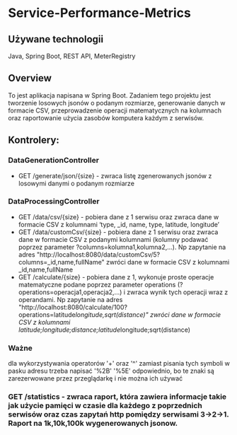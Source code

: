 # Service-Performance-Metrics

## Używane technologii
Java, Spring Boot, REST API, MeterRegistry

## Overview
To jest aplikacja napisana w Spring Boot. Zadaniem tego projektu jest tworzenie losowych jsonów o podanym rozmiarze, generowanie danych w formacie CSV, przeprowadzenie operacji matematycznych na kolumnach oraz raportowanie użycia zasobów komputera każdym z serwisów.

## Kontrolery:
### DataGenerationController
- GET /generate/json/{size} - zwraca listę zgenerowanych jsonów z losowymi danymi o podanym rozmiarze

### DataProcessingController
- GET /data/csv/{size} - pobiera dane z 1 serwisu oraz zwraca dane w formacie CSV z kolumnami ‘type, _id, name, type, latitude, longitude’
- GET /data/customCsv/{size} - pobiera dane z 1 serwisu oraz zwraca dane w formacie CSV z podanymi kolumnami (kolumny podawać poprzez parameter ?columns=kolumna1,kolumna2,...). Np zapytanie na adres "http://localhost:8080/data/customCsv/5?columns=_id,name,fullName" zwróci dane w formacie CSV z kolumnami _id,name,fullName
- GET /calculate/{size} - pobiera dane z 1, wykonuje proste operacje matematyczne podane poprzez parameter operations (?operations=operacja1,operacja2,...) i zwraca wynik tych operacji wraz z operandami. Np zapytanie na adres "http://localhost:8080/calculate/100?operations=latitude*longitude,sqrt(distance)" zwróci dane w formacie CSV z kolumnami latitude;longitude;distance;latitude*longitude;sqrt(distance)
### Ważne
dla wykorzystywania operatorów '+' oraz '^' zamiast pisania tych symboli w pasku adresu trzeba napisać '%2B' '%5E' odpowiednio, bo te znaki są zarezerwowane przez przeglądarkę i nie można ich używać

### GET /statistics - zwraca raport, która zawiera informacje takie jak użycie pamięci w czasie dla każdego z poprzednich serwisów oraz czas zapytań http pomiędzy serwisami 3->2->1. Raport na 1k,10k,100k wygenerowanych jsonow.

